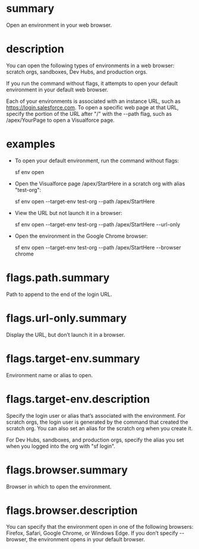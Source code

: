 # summary

Open an environment in your web browser.

# description

You can open the following types of environments in a web browser: scratch orgs, sandboxes, Dev Hubs, and production orgs.

If you run the command without flags, it attempts to open your default environment in your default web browser.

Each of your environments is associated with an instance URL, such as https://login.salesforce.com. To open a specific web page at that URL, specify the portion of the URL after "<URL>/" with the --path flag, such as /apex/YourPage to open a Visualforce page.

# examples

- To open your default environment, run the command without flags:

  sf env open

- Open the Visualforce page /apex/StartHere in a scratch org with alias "test-org":

  sf env open --target-env test-org --path /apex/StartHere

- View the URL but not launch it in a browser:

  sf env open --target-env test-org --path /apex/StartHere --url-only

- Open the environment in the Google Chrome browser:

  sf env open --target-env test-org --path /apex/StartHere --browser chrome

# flags.path.summary

Path to append to the end of the login URL.

# flags.url-only.summary

Display the URL, but don’t launch it in a browser.

# flags.target-env.summary

Environment name or alias to open.

# flags.target-env.description

Specify the login user or alias that’s associated with the environment. For scratch orgs, the login user is generated by the command that created the scratch org. You can also set an alias for the scratch org when you create it.

For Dev Hubs, sandboxes, and production orgs, specify the alias you set when you logged into the org with "sf login".

# flags.browser.summary

Browser in which to open the environment.

# flags.browser.description

You can specify that the environment open in one of the following browsers: Firefox, Safari, Google Chrome, or Windows Edge. If you don’t specify --browser, the environment opens in your default browser.
